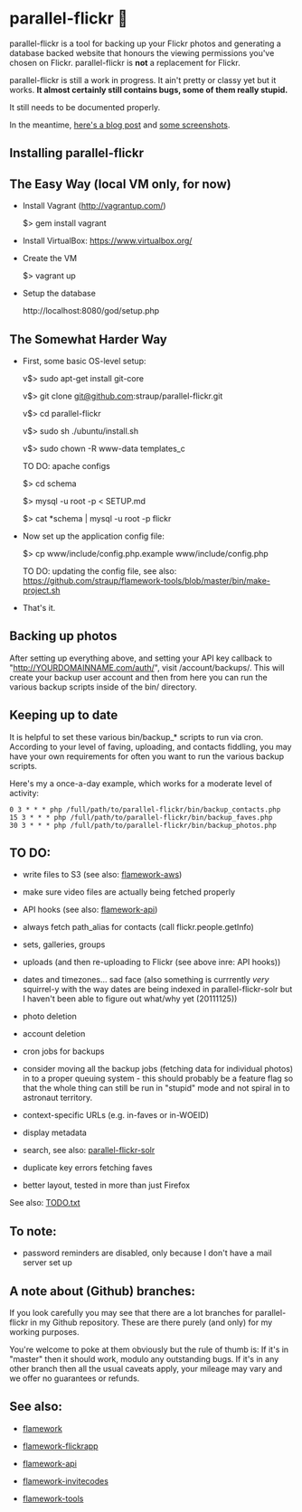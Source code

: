 parallel-flickr 🐼
==
  
parallel-flickr is a tool for backing up your Flickr photos and generating a database backed website that honours the viewing permissions you've chosen on Flickr. parallel-flickr is **not** a replacement for Flickr.

parallel-flickr is still a work in progress. It ain't pretty or classy yet but it works. **It almost certainly still contains bugs, some of them really stupid.**

It still needs to be documented properly.

In the meantime, [here's a blog post](http://www.aaronland.info/weblog/2011/10/14/pixelspace/#parallel-flickr) and [some screenshots](http://www.flickr.com/photos/straup/tags/parallelflickr/).

Installing parallel-flickr
--

The Easy Way (local VM only, for now)
--

* Install Vagrant (http://vagrantup.com/)

  $> gem install vagrant

* Install VirtualBox: https://www.virtualbox.org/

* Create the VM

  $> vagrant up

* Setup the database

  http://localhost:8080/god/setup.php

The Somewhat Harder Way
--

* First, some basic OS-level setup:

	v$> sudo apt-get install git-core

	v$> git clone git@github.com:straup/parallel-flickr.git

	v$> cd parallel-flickr

	v$> sudo sh ./ubuntu/install.sh

	v$> sudo chown -R www-data templates_c

	TO DO: apache configs

    $> cd schema

    $> mysql -u root -p < SETUP.md

    $> cat *schema | mysql -u root -p flickr

* Now set up the application config file:

	$> cp www/include/config.php.example www/include/config.php

	TO DO: updating the config file, see also: https://github.com/straup/flamework-tools/blob/master/bin/make-project.sh 

* That's it.

Backing up photos
--
After setting up everything above, and setting your API key callback to "http://YOURDOMAINNAME.com/auth/", visit /account/backups/. This will
create your backup user account and then from here you can run the various backup scripts inside of the bin/ directory. 

Keeping up to date
--
It is helpful to set these various bin/backup_* scripts to run via cron. According to your level of faving, uploading, and contacts fiddling, you may have your own requirements for often you want to run the various backup scripts.

Here's my a once-a-day example, which works for a moderate level of activity:

    0 3 * * * php /full/path/to/parallel-flickr/bin/backup_contacts.php
    15 3 * * * php /full/path/to/parallel-flickr/bin/backup_faves.php
    30 3 * * * php /full/path/to/parallel-flickr/bin/backup_photos.php

TO DO:
--

* write files to S3 (see also: [flamework-aws](https://github.com/straup/flamework-aws))

* make sure video files are actually being fetched properly

* API hooks (see also: [flamework-api](https://github.com/straup/flamework-api))

* always fetch path_alias for contacts (call flickr.people.getInfo)

* sets, galleries, groups

* uploads (and then re-uploading to Flickr (see above inre: API hooks))

* dates and timezones... sad face (also something is currrently _very_
  squirrel-y with the way dates are being indexed in parallel-flickr-solr but I
  haven't been able to figure out what/why yet (20111125))

* photo deletion

* account deletion

* cron jobs for backups

* consider moving all the backup jobs (fetching data for individual photos) in to a proper queuing system - this should probably be a feature flag so that the whole thing can still be run in "stupid" mode and not spiral in to astronaut territory.

* context-specific URLs (e.g. in-faves or in-WOEID)

* display metadata

* search, see also: [parallel-flickr-solr](https://github.com/straup/parallel-flickr-solr)

* duplicate key errors fetching faves

* better layout, tested in more than just Firefox

See also: [TODO.txt](https://github.com/straup/parallel-flickr/blob/master/TODO.txt)

To note:
--

* password reminders are disabled, only because I don't have a mail server set up

A note about (Github) branches:
--

If you look carefully you may see that there are a lot branches for
parallel-flickr in my Github repository. These are there purely (and only) for
my working purposes.

You're welcome to poke at them obviously but the rule of thumb is: If it's in
"master" then it should work, modulo any outstanding bugs. If it's in any other
branch then all the usual caveats apply, your mileage may vary and we offer no
guarantees or refunds.

See also:
--

* [flamework](https://github.com/straup/flamework)

* [flamework-flickrapp](https://github.com/straup/flamework-flickrapp)

* [flamework-api](https://github.com/straup/flamework-api)

* [flamework-invitecodes](https://github.com/straup/flamework-invitecodes)

* [flamework-tools](https://github.com/straup/flamework-tools)
